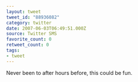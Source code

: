 ```yaml
---
layout: tweet
tweet_id: "88936082"
category: twitter
date: 2007-06-03T06:49:51.000Z
source: Twitter SMS
favorite_count: 0
retweet_count: 0
tags:
- tweet
---
```


Never been to after hours before, this could be fun.
